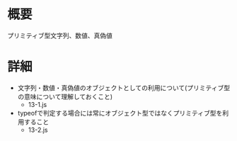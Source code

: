 # 概要
プリミティブ型文字列、数値、真偽値

# 詳細
- 文字列・数値・真偽値のオブジェクトとしての利用について(プリミティブ型の意味について理解しておくこと)
  - 13-1.js
- typeofで判定する場合には常にオブジェクト型ではなくプリミティブ型を利用すること
  - 13-2.js
